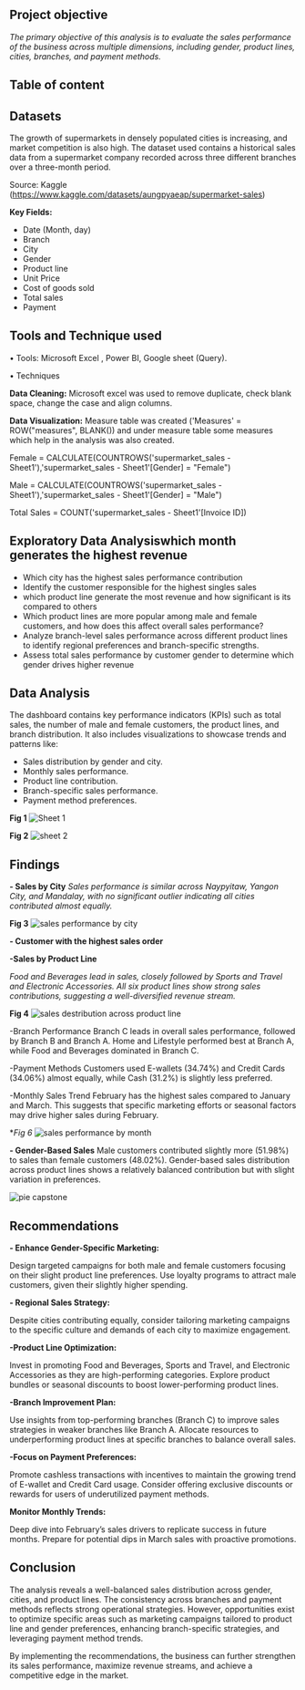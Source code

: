 ## Project objective
_The primary objective of this analysis is to evaluate the sales performance of the business across multiple dimensions, including gender, product lines, cities, branches, and payment methods._

## Table of content
## Datasets
The growth of supermarkets in densely populated cities is increasing, and market competition is also high. The dataset used contains a historical sales data from a supermarket company recorded across three different branches over a three-month period.

Source: Kaggle (https://www.kaggle.com/datasets/aungpyaeap/supermarket-sales)

**Key Fields:** 
- Date (Month, day)
- Branch
- City
- Gender
- Product line
- Unit Price
- Cost of goods sold
- Total sales
- Payment

## Tools and Technique used

• Tools: Microsoft Excel , Power BI, Google sheet (Query).

• Techniques

**Data Cleaning:** Microsoft excel was used to remove duplicate, check blank space, change 
the case and align columns.

**Data Visualization:** Measure table was created ('Measures' = ROW("measures", 
BLANK()) and under measure table some measures which help in the analysis was also 
created.

Female = CALCULATE(COUNTROWS('supermarket_sales - Sheet1'),'supermarket_sales - Sheet1'[Gender] = "Female")

Male = CALCULATE(COUNTROWS('supermarket_sales - Sheet1'),'supermarket_sales - Sheet1'[Gender] = "Male")

Total Sales = COUNT('supermarket_sales - Sheet1'[Invoice ID])

## Exploratory Data Analysiswhich month generates the highest revenue

- Which city has the highest sales performance contribution
- Identify the customer responsible for the highest singles sales
- which product line generate the most revenue and how significant is its compared to others
- Which product lines are more popular among male and female customers, and how does this affect overall sales performance?
- Analyze branch-level sales performance across different product lines to identify regional preferences and branch-specific strengths.
- Assess total sales performance by customer gender to determine which gender drives higher revenue

## Data Analysis

The dashboard contains key performance indicators (KPIs) such as total sales, the number of male and female customers, the product lines, and branch distribution. It also includes visualizations to showcase trends and patterns like:

- Sales distribution by gender and city.
- Monthly sales performance.
- Product line contribution.
- Branch-specific sales performance.
- Payment method preferences.

**Fig 1**
![Sheet 1](https://github.com/user-attachments/assets/eb0b68df-e34c-475b-84bb-3b0a205d04f8)

**Fig 2**
![sheet 2](https://github.com/user-attachments/assets/103c7d78-dc42-4867-83b4-3e84d107973e)


## Findings

**- Sales by City**
_Sales performance is similar across Naypyitaw, Yangon City, and Mandalay, with no significant outlier indicating all cities contributed almost equally._

**Fig 3**
![sales performance by city](https://github.com/user-attachments/assets/70e2dd50-18c0-4db4-9ca4-8839f3cf45a1)

**- Customer with the highest sales order**

**-Sales by Product Line**

_Food and Beverages lead in sales, closely followed by Sports and Travel and Electronic Accessories.
All six product lines show strong sales contributions, suggesting a well-diversified revenue stream._

**Fig 4**
![sales destribution across product line](https://github.com/user-attachments/assets/c9cd3b2c-12d2-4ad2-9066-41470cc92065)

-Branch Performance
Branch C leads in overall sales performance, followed by Branch B and Branch A.
Home and Lifestyle performed best at Branch A, while Food and Beverages dominated in Branch C.

-Payment Methods
Customers used E-wallets (34.74%) and Credit Cards (34.06%) almost equally, while Cash (31.2%) is slightly less preferred.

-Monthly Sales Trend
February has the highest sales compared to January and March. This suggests that specific marketing efforts or seasonal factors may drive higher sales during February.

**Fig 6*
![sales performance by month](https://github.com/user-attachments/assets/f53f4e6f-4ddd-4fcd-adba-4af93d6ea9d5)

**- Gender-Based Sales**
Male customers contributed slightly more (51.98%) to sales than female customers (48.02%).
Gender-based sales distribution across product lines shows a relatively balanced contribution but with slight variation in preferences.

![pie capstone](https://github.com/user-attachments/assets/3f18f552-fdf8-4570-a8fd-ec5297654c82)

## Recommendations
**- Enhance Gender-Specific Marketing:**

Design targeted campaigns for both male and female customers focusing on their slight product line preferences.
Use loyalty programs to attract male customers, given their slightly higher spending.

**- Regional Sales Strategy:**

Despite cities contributing equally, consider tailoring marketing campaigns to the specific culture and demands of each city to maximize engagement.

**-Product Line Optimization:**

Invest in promoting Food and Beverages, Sports and Travel, and Electronic Accessories as they are high-performing categories.
Explore product bundles or seasonal discounts to boost lower-performing product lines.

**-Branch Improvement Plan:**

Use insights from top-performing branches (Branch C) to improve sales strategies in weaker branches like Branch A.
Allocate resources to underperforming product lines at specific branches to balance overall sales.

**-Focus on Payment Preferences:**

Promote cashless transactions with incentives to maintain the growing trend of E-wallet and Credit Card usage.
Consider offering exclusive discounts or rewards for users of underutilized payment methods.

**Monitor Monthly Trends:**

Deep dive into February’s sales drivers to replicate success in future months.
Prepare for potential dips in March sales with proactive promotions.

## Conclusion

The analysis reveals a well-balanced sales distribution across gender, cities, and product lines. The consistency across branches and payment methods reflects strong operational strategies. However, opportunities exist to optimize specific areas such as marketing campaigns tailored to product line and gender preferences, enhancing branch-specific strategies, and leveraging payment method trends.

By implementing the recommendations, the business can further strengthen its sales performance, maximize revenue streams, and achieve a competitive edge in the market.







